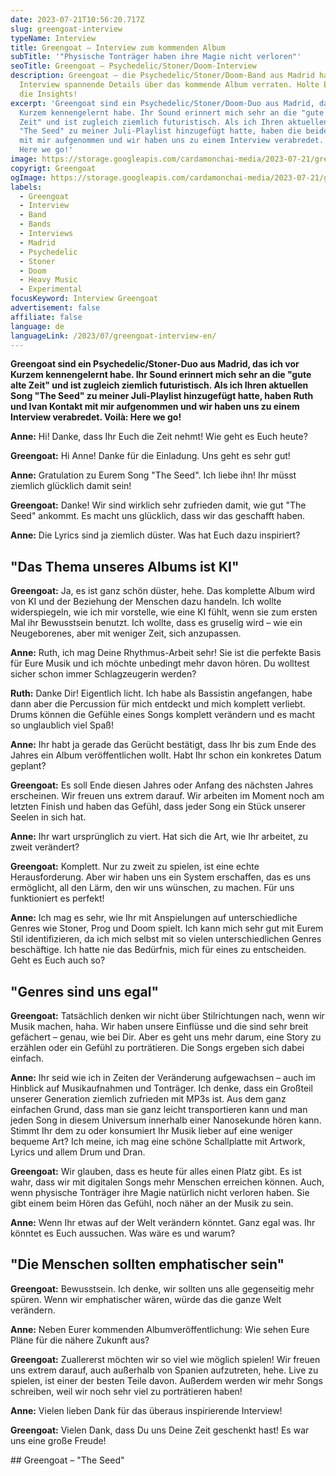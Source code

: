 ```yaml
---
date: 2023-07-21T10:56:20.717Z
slug: greengoat-interview
typeName: Interview
title: Greengoat – Interview zum kommenden Album
subTitle: '"Physische Tonträger haben ihre Magie nicht verloren"'
seoTitle: Greengoat – Psychedelic/Stoner/Doom-Interview
description: Greengoat – die Psychedelic/Stoner/Doom-Band aus Madrid hat mir im
  Interview spannende Details über das kommende Album verraten. Holte Euch jetzt
  die Insights!
excerpt: 'Greengoat sind ein Psychedelic/Stoner/Doom-Duo aus Madrid, das ich vor
  Kurzem kennengelernt habe. Ihr Sound erinnert mich sehr an die "gute alte
  Zeit" und ist zugleich ziemlich futuristisch. Als ich Ihren aktuellen Song
  "The Seed" zu meiner Juli-Playlist hinzugefügt hatte, haben die beiden Kontakt
  mit mir aufgenommen und wir haben uns zu einem Interview verabredet. Voilà:
  Here we go!'
image: https://storage.googleapis.com/cardamonchai-media/2023-07-21/greengoat-interview-soundsvegan-jpg-imagine-080808_6b716b_1024_768/640.webp
copyrigt: Greengoat
ogImage: https://storage.googleapis.com/cardamonchai-media/2023-07-21/greengoat-interview-soundsvegan-og-jpg-imagine-080808_6c6f68_1200_628/640.webp
labels:
  - Greengoat
  - Interview
  - Band
  - Bands
  - Interviews
  - Madrid
  - Psychedelic
  - Stoner
  - Doom
  - Heavy Music
  - Experimental
focusKeyword: Interview Greengoat
advertisement: false
affiliate: false
language: de
languageLink: /2023/07/greengoat-interview-en/
---
```

**Greengoat sind ein Psychedelic/Stoner-Duo aus Madrid, das ich vor Kurzem kennengelernt habe. Ihr Sound erinnert mich sehr an die "gute alte Zeit" und ist zugleich ziemlich futuristisch. Als ich Ihren aktuellen Song "The Seed" zu meiner Juli-Playlist hinzugefügt hatte, haben Ruth und Ivan Kontakt mit mir aufgenommen und wir haben uns zu einem Interview verabredet. Voilà: Here we go!**

**Anne:** Hi! Danke, dass Ihr Euch die Zeit nehmt! Wie geht es Euch heute? 

**Greengoat:** Hi Anne! Danke für die Einladung. Uns geht es sehr gut!

**Anne:** Gratulation zu Eurem Song "The Seed". Ich liebe ihn! Ihr müsst ziemlich glücklich damit sein!

**Greengoat:** Danke! Wir sind wirklich sehr zufrieden damit, wie gut "The Seed" ankommt. Es macht uns glücklich, dass wir das geschafft haben.

**Anne:** Die Lyrics sind ja ziemlich düster. Was hat Euch dazu inspiriert?

## "Das Thema unseres Albums ist KI"

**Greengoat:** Ja, es ist ganz schön düster, hehe. Das komplette Album wird von KI und der Beziehung der Menschen dazu handeln. Ich wollte widerspiegeln, wie ich mir vorstelle, wie eine KI fühlt, wenn sie zum ersten Mal ihr Bewusstsein benutzt. Ich wollte, dass es gruselig wird – wie ein Neugeborenes, aber mit weniger Zeit, sich anzupassen.

**Anne:** Ruth, ich mag Deine Rhythmus-Arbeit sehr! Sie ist die perfekte Basis für Eure Musik und ich möchte unbedingt mehr davon hören. Du wolltest sicher schon immer Schlagzeugerin werden?

**Ruth:** Danke Dir! Eigentlich licht. Ich habe als Bassistin angefangen, habe dann aber die Percussion für mich entdeckt und mich komplett verliebt. Drums können die Gefühle eines Songs komplett verändern und es macht so unglaublich viel Spaß!

**Anne:** Ihr habt ja gerade das Gerücht bestätigt, dass Ihr bis zum Ende des Jahres ein Album veröffentlichen wollt. Habt Ihr schon ein konkretes Datum geplant?

**Greengoat:** Es soll Ende diesen Jahres oder Anfang des nächsten Jahres erscheinen. Wir freuen uns extrem darauf. Wir arbeiten im Moment noch am letzten Finish und haben das Gefühl, dass jeder Song ein Stück unserer Seelen in sich hat.

**Anne:** Ihr wart ursprünglich zu viert. Hat sich die Art, wie Ihr arbeitet, zu zweit verändert?

**Greengoat:** Komplett. Nur zu zweit zu spielen, ist eine echte Herausforderung. Aber wir haben uns ein System erschaffen, das es uns ermöglicht, all den Lärm, den wir uns wünschen, zu machen. Für uns funktioniert es perfekt!

**Anne:** Ich mag es sehr, wie Ihr mit Anspielungen auf unterschiedliche Genres wie Stoner, Prog und Doom spielt. Ich kann mich sehr gut mit Eurem Stil identifizieren, da ich mich selbst mit so vielen unterschiedlichen Genres beschäftige. Ich hatte nie das Bedürfnis, mich für eines zu entscheiden. Geht es Euch auch so?

## "Genres sind uns egal"

**Greengoat:** Tatsächlich denken wir nicht über Stilrichtungen nach, wenn wir Musik machen, haha. Wir haben unsere Einflüsse und die sind sehr breit gefächert – genau, wie bei Dir. Aber es geht uns mehr darum, eine Story zu erzählen oder ein Gefühl zu porträtieren. Die Songs ergeben sich dabei einfach.

**Anne:** Ihr seid wie ich in Zeiten der Veränderung aufgewachsen – auch im Hinblick auf Musikaufnahmen und Tonträger. Ich denke, dass ein Großteil unserer Generation ziemlich zufrieden mit MP3s ist. Aus dem ganz einfachen Grund, dass man sie ganz leicht transportieren kann und man jeden Song in diesem Universum innerhalb einer Nanosekunde hören kann. Stimmt Ihr dem zu oder konsumiert Ihr Musik lieber auf eine weniger bequeme Art? Ich meine, ich mag eine schöne Schallplatte mit Artwork, Lyrics und allem Drum und Dran.

**Greengoat:** Wir glauben, dass es heute für alles einen Platz gibt. Es ist wahr, dass wir mit digitalen Songs mehr Menschen erreichen können. Auch, wenn physische Tonträger ihre Magie natürlich nicht verloren haben. Sie gibt einem beim Hören das Gefühl, noch näher an der Musik zu sein.

**Anne:** Wenn Ihr etwas auf der Welt verändern könntet. Ganz egal was. Ihr könntet es Euch aussuchen. Was wäre es und warum?

## "Die Menschen sollten emphatischer sein"

**Greengoat:** Bewusstsein. Ich denke, wir sollten uns alle gegenseitig mehr spüren. Wenn wir emphatischer wären, würde das die ganze Welt verändern.

**Anne:** Neben Eurer kommenden Albumveröffentlichung: Wie sehen Eure Pläne für die nähere Zukunft aus?

**Greengoat:** Zuallererst möchten wir so viel wie möglich spielen! Wir freuen uns extrem darauf, auch außerhalb von Spanien aufzutreten, hehe. Live zu spielen, ist einer der besten Teile davon. Außerdem werden wir mehr Songs schreiben, weil wir noch sehr viel zu porträtieren haben!

**Anne:** Vielen lieben Dank für das überaus inspirierende Interview!

**Greengoat:** Vielen Dank, dass Du uns Deine Zeit geschenkt hast! Es war uns eine große Freude!

#﻿# Greengoat – "The Seed"

<YouTube id="qWbXvhJrkis" />